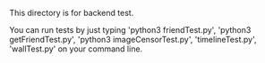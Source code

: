 This directory is for backend test.

You can run tests by just typing 'python3 friendTest.py', 'python3 getFriendTest.py', 'python3 imageCensorTest.py', 'timelineTest.py', 'wallTest.py' on your command line.
